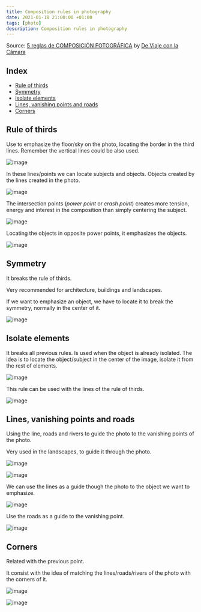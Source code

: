```yaml
---
title: Composition rules in photography
date: 2021-01-18 21:00:00 +01:00
tags: [photo]
description: Composition rules in photography
---
```


Source: [5 reglas de COMPOSICIÓN FOTOGRÁFICA](https://www.youtube.com/watch?v=4OT4vj8mvY8&t) by [De Viaje con la Cámara](https://www.youtube.com/channel/UCUmIjelYFYFpOyBC-MRIE1Q)

## Index
  * [Rule of thirds](#rule-of-thirds)
  * [Symmetry](#symmetry)
  * [Isolate elements](#isolate-elements)
  * [Lines, vanishing points and roads](#lines--vanishing-points-and-roads)
  * [Corners](#corners)

## Rule of thirds
Use to emphasize the floor/sky on the photo, locating the border in the third lines. Remember the vertical lines could be also used.

![image](/assets/images/2021-01-18-Composition-rules-in-photography/20210118215451.jpg)

In these lines/points we can locate subjects and objects. Objects created by the lines created in the photo.

![image](/assets/images/2021-01-18-Composition-rules-in-photography/20210118220020.jpg)

The intersection points (_power point_ or  _crash point_) creates more tension, energy and interest in the composition than simply centering the subject.

![image](/assets/images/2021-01-18-Composition-rules-in-photography/20210118215802.jpg)

Locating the objects in opposite power points, it emphasizes the objects.

![image](/assets/images/2021-01-18-Composition-rules-in-photography/20210118220333.jpg)


## Symmetry

It breaks the rule of thirds.

Very recommended for architecture, buildings and landscapes.

If we want to emphasize an object, we have to locate it to break the symmetry, normally in the center of it.

![image](/assets/images/2021-01-18-Composition-rules-in-photography/20210118220902.jpg)

## Isolate elements

It breaks all previous rules. Is used when the object is already isolated. The idea is to locate the object/subject in the center of the image, isolate it from the rest of elements.

![image](/assets/images/2021-01-18-Composition-rules-in-photography/20210118221338.jpg)

This rule can be used with the lines of the rule of thirds.

![image](/assets/images/2021-01-18-Composition-rules-in-photography/20210118221852.jpg)

## Lines, vanishing points and roads
Using the line, roads and rivers to guide the photo to the vanishing points of the photo.

Very used in the landscapes, to guide it through the photo.

![image](/assets/images/2021-01-18-Composition-rules-in-photography/20210118221852.jpg)

![image](/assets/images/2021-01-18-Composition-rules-in-photography/20210118221955.jpg)

We can use the lines as a guide though the photo to the object we want to emphasize.

![image](/assets/images/2021-01-18-Composition-rules-in-photography/20210118222035.jpg)

Use the roads as a guide to the vanishing point.

![image](/assets/images/2021-01-18-Composition-rules-in-photography/20210118222156.jpg)

## Corners
Related with the previous point.

It consist with the idea of matching the lines/roads/rivers of the photo with the corners of it.

![image](/assets/images/2021-01-18-Composition-rules-in-photography/20210118222526.jpg)

![image](/assets/images/2021-01-18-Composition-rules-in-photography/20210118222545.jpg)